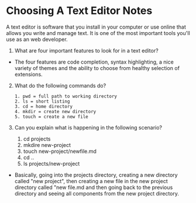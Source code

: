 # Choosing A Text Editor Notes 

A text editor is software that you install in your computer or use online that 
allows you write and manage text. It is one of the most important tools you'll use
as an web developer. 

1. What are four important features to look for in a text editor?
- The four features are code completion, syntax highlighting, a nice variety of themes
  and the ability to choose from healthy selection of extensions.

2. What do the following commands do?
   
       1. pwd = full path to working directory
       2. ls = short listing
       3. cd = home directory
       4. mkdir = create new directory
       5. touch = create a new file

4. Can you explain what is happening in the following scenario?
   
      1. cd projects
      2. mkdire new-project
      3. touch new-project/newfile.md
      4. cd ..
      5. ls projects/new-project
  
- Basically, going into the projects directory, creating a new directory called
  \"new project", then creating a new file in the new project directory called
  \"new file.md and then going back to the previous directory and seeing all components
  from the new project directory. 
